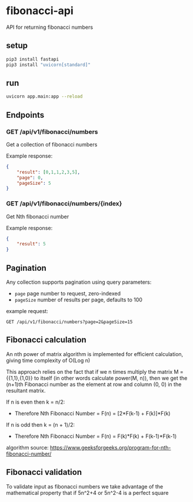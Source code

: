 # fibonacci-api
API for returning fibonacci numbers
## setup
```bash
pip3 install fastapi
pip3 install "uvicorn[standard]"
```

## run
```bash
uvicorn app.main:app --reload
```

## Endpoints
### GET /api/v1/fibonacci/numbers
Get a collection of fibonacci numbers

Example response:
```JSON
{
    "result": [0,1,1,2,3,5],
    "page": 0,
    "pageSize": 5
}
```

### GET /api/v1/fibonacci/numbers/{index}
Get Nth fibonacci number

Example response:
```JSON
{
    "result": 5
}
```

## Pagination
Any collection supports pagination using query parameters:
- `page` page number to request, zero-indexed
- `pageSize` number of results per page, defaults to 100

example request: 

`GET /api/v1/fibonacci/numbers?page=2&pageSize=15`



## Fibonacci calculation
An nth power of matrix algorithm is implemented for efficient calculation, giving time complexity of O(Log n)

This approach relies on the fact that if we n times multiply the matrix M = {{1,1},{1,0}} to itself (in other words calculate power(M, n)), then we get the (n+1)th Fibonacci number as the element at row and column (0, 0) in the resultant matrix.

If n is even then k = n/2:   
- Therefore Nth Fibonacci Number = F(n) = [2*F(k-1) + F(k)]*F(k)

If n is odd then k = (n + 1)/2:    
- Therefore Nth Fibonacci Number = F(n) = F(k)*F(k) + F(k-1)*F(k-1)

algorithm source: https://www.geeksforgeeks.org/program-for-nth-fibonacci-number/

## Fibonacci validation
To validate input as fibonacci numbers we take advantage of the mathematical property that if 5n^2+4 or 5n^2-4 is a perfect square

